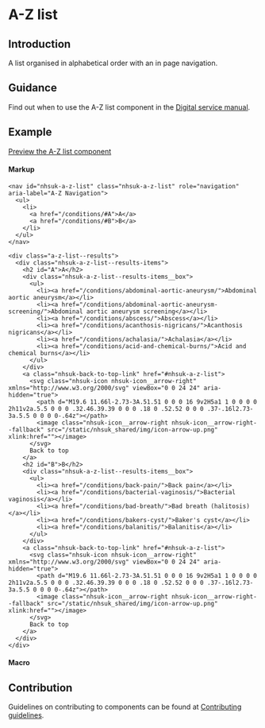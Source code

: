 # A-Z list

## Introduction

A list organised in alphabetical order with an in page navigation.

## Guidance

Find out when to use the A-Z list component in the [Digital service manual]().

## Example

[Preview the A-Z list component]()

#### Markup

    <nav id="nhsuk-a-z-list" class="nhsuk-a-z-list" role="navigation" aria-label="A-Z Navigation">
      <ul>
        <li> 
          <a href="/conditions/#A">A</a>
          <a href="/conditions/#B">B</a>
        </li>
      </ul>
    </nav>

    <div class="a-z-list--results">         
      <div class="nhsuk-a-z-list--results-items">
        <h2 id="A">A</h2>
        <div class="nhsuk-a-z-list--results-items__box">
          <ul>
            <li><a href="/conditions/abdominal-aortic-aneurysm/">Abdominal aortic aneurysm</a></li>
            <li><a href="/conditions/abdominal-aortic-aneurysm-screening/">Abdominal aortic aneurysm screening</a></li>
            <li><a href="/conditions/abscess/">Abscess</a></li>
            <li><a href="/conditions/acanthosis-nigricans/">Acanthosis nigricans</a></li>
            <li><a href="/conditions/achalasia/">Achalasia</a></li>
            <li><a href="/conditions/acid-and-chemical-burns/">Acid and chemical burns</a></li>
          </ul>
        </div>
        <a class="nhsuk-back-to-top-link" href="#nhsuk-a-z-list">
          <svg class="nhsuk-icon nhsuk-icon__arrow-right" xmlns="http://www.w3.org/2000/svg" viewBox="0 0 24 24" aria-hidden="true">
            <path d="M19.6 11.66l-2.73-3A.51.51 0 0 0 16 9v2H5a1 1 0 0 0 0 2h11v2a.5.5 0 0 0 .32.46.39.39 0 0 0 .18 0 .52.52 0 0 0 .37-.16l2.73-3a.5.5 0 0 0 0-.64z"></path>
            <image class="nhsuk-icon__arrow-right nhsuk-icon__arrow-right--fallback" src="/static/nhsuk_shared/img/icon-arrow-up.png" xlink:href=""></image>
          </svg>
          Back to top
        </a>
        <h2 id="B">B</h2>
        <div class="nhsuk-a-z-list--results-items__box">
          <ul>               
            <li><a href="/conditions/back-pain/">Back pain</a></li>
            <li><a href="/conditions/bacterial-vaginosis/">Bacterial vaginosis</a></li>
            <li><a href="/conditions/bad-breath/">Bad breath (halitosis)</a></li>
            <li><a href="/conditions/bakers-cyst/">Baker's cyst</a></li>
            <li><a href="/conditions/balanitis/">Balanitis</a></li>
          </ul>
        </div>
        <a class="nhsuk-back-to-top-link" href="#nhsuk-a-z-list">
          <svg class="nhsuk-icon nhsuk-icon__arrow-right" xmlns="http://www.w3.org/2000/svg" viewBox="0 0 24 24" aria-hidden="true">
            <path d="M19.6 11.66l-2.73-3A.51.51 0 0 0 16 9v2H5a1 1 0 0 0 0 2h11v2a.5.5 0 0 0 .32.46.39.39 0 0 0 .18 0 .52.52 0 0 0 .37-.16l2.73-3a.5.5 0 0 0 0-.64z"></path>
            <image class="nhsuk-icon__arrow-right nhsuk-icon__arrow-right--fallback" src="/static/nhsuk_shared/img/icon-arrow-up.png" xlink:href=""></image>
          </svg>
          Back to top
        </a>
      </div>
    </div>

#### Macro

## Contribution

Guidelines on contributing to components can be found at [Contributing guidelines]().
